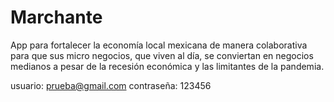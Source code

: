 # Marchante
App para fortalecer la economía local mexicana de manera colaborativa para que sus micro negocios, que viven al día, se conviertan en negocios medianos a pesar de la recesión económica y las limitantes de la pandemia.


usuario: prueba@gmail.com contraseña: 123456
